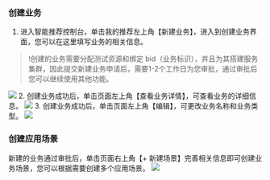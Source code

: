 ### 创建业务
1. 进入智能推荐控制台，单击我的推荐左上角【新建业务】，进入到创建业务界面，您可以在这里填写业务的相关信息。
>!创建的业务需要分配测试资源和绑定 bid（业务标识），并且为其搭建服务集群，因此提交新建业务申请后，需要1-2个工作日为您审批，通过审批后您可以继续使用其他功能。
>
![](https://main.qcloudimg.com/raw/6a033f95f841236eaf009a9ad789d6d1.png)
2. 创建业务成功后，单击页面左上角【查看业务详情】，可查看业务的详细信息。
![](https://main.qcloudimg.com/raw/f25e8168b0f7e434c33489318f80fc22.png)
3. 创建业务成功后，单击页面左上角【编辑】，可更改业务名称和业务类型。
![](https://main.qcloudimg.com/raw/76a66677b3726f9182c0a52c0cfda416.png)

### 创建应用场景

新建的业务通过审批后，单击页面右上角【+ 新建场景】完善相关信息即可创建业务场景，您可以根据需要创建多个应用场景。
![](https://main.qcloudimg.com/raw/fdacd74106032e7ca70dd984b4a87d3b.png)
